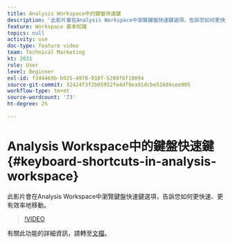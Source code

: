```yaml
---
title: Analysis Workspace中的鍵盤快速鍵
description: '此影片會在Analysis Workspace中瀏覽鍵盤快速鍵選項，告訴您如何更快速、更有效率地移動。 '
feature: Workspace 基本知識
topics: null
activity: use
doc-type: feature video
team: Technical Marketing
kt: 2031
role: User
level: Beginner
exl-id: f344469b-b925-4978-918f-5204f6f10094
source-git-commit: 32424f3f2b05952fe4df9ea91dcbe51684cee905
workflow-type: tm+mt
source-wordcount: '73'
ht-degree: 2%

---
```


# Analysis Workspace中的鍵盤快速鍵 {#keyboard-shortcuts-in-analysis-workspace}

此影片會在Analysis Workspace中瀏覽鍵盤快速鍵選項，告訴您如何更快速、更有效率地移動。

>[!VIDEO](https://video.tv.adobe.com/v/23984/?quality=12)

有關此功能的詳細資訊，請轉至[文檔](https://marketing.adobe.com/resources/help/en_US/analytics/analysis-workspace/fa_shortcut_keys.html)。
